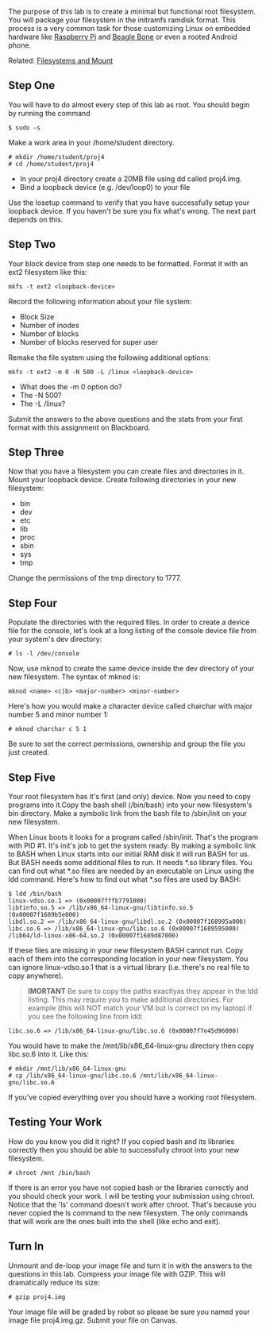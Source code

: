 The purpose of this lab is to create a minimal but functional root filesystem. You will package your filesystem in the initramfs ramdisk format. This process is a very common task for those customizing Linux on embedded hardware like [Raspberry Pi](http://www.raspberrypi.org/) and [Beagle Bone](http://www.raspberrypi.org/) or even a rooted Android phone. 
 
 Related: [Filesystems and Mount](filesystems_and_mount)

## Step One 

You will have to do almost every step of this lab as root. You should begin by running the command

```
$ sudo -s
```

Make a work area in your /home/student directory.

```
# mkdir /home/student/proj4
# cd /home/student/proj4
```

  - In your proj4 directory create a 20MB file using dd called proj4.img.
  - Bind a loopback device (e.g. /dev/loop0) to your file

Use the losetup command to verify that you have successfully setup your loopback device. If you haven't be sure you fix what's wrong. The next part depends on this.

## Step Two 

Your block device from step one needs to be formatted. Format it with an ext2 filesystem like this:

```
mkfs -t ext2 <loopback-device>
```

Record the following information about your file system:
  * Block Size
  * Number of inodes
  * Number of blocks
  * Number of blocks reserved for super user

Remake the file system using the following additional options:

```
mkfs -t ext2 -m 0 -N 500 -L /linux <loopback-device>
```

  * What does the -m 0 option do?
  * The -N 500?
  * The -L /linux?

Submit the answers to the above questions and the stats from your first format with this assignment on Blackboard.

## Step Three 

Now that you have a filesystem you can create files and directories in it. Mount your loopback device. Create following directories in your new filesystem:
  - bin
  - dev
  - etc
  - lib
  - proc
  - sbin
  - sys
  - tmp

Change the permissions of the tmp directory to 1777.

## Step Four 

Populate the directories with the required files. In order to create a device file for the console, let's look at a long listing of the console device file from your system's dev directory:

```
# ls -l /dev/console
```

Now, use mknod to create the same device inside the dev directory of your new filesystem. The syntax of mknod is: 

```
mknod <name> <c|b> <major-number> <minor-number>
```

Here's how you would make a character device called charchar with major number 5 and minor number 1:

```
# mknod charchar c 5 1
```

Be sure to set the correct permissions, ownership and group the file you just created.

## Step Five 

Your root filesystem has it's first (and only) device. Now you need to copy programs into it.Copy the bash shell (/bin/bash) into your new filesystem's bin directory. Make a symbolic link from the bash file to /sbin/init on your new filesystem.

When Linux boots it looks for a program called /sbin/init. That's the program with PID #1. It's init's job to get the system ready. By making a symbolic link to BASH when Linux starts into our initial RAM disk it will run BASH for us. But BASH needs some additional files to run. It needs *.so library files. You can find out what *.so files are needed by an executable on Linux using the ldd command. Here's how to find out what *.so files are used by BASH:

```
$ ldd /bin/bash
linux-vdso.so.1 => (0x00007fffb7791000)
libtinfo.so.5 => /lib/x86_64-linux-gnu/libtinfo.so.5 (0x00007f1689b5e000)
libdl.so.2 => /lib/x86_64-linux-gnu/libdl.so.2 (0x00007f168995a000)
libc.so.6 => /lib/x86_64-linux-gnu/libc.so.6 (0x00007f1689595000)
/lib64/ld-linux-x86-64.so.2 (0x00007f1689d87000)
```

If these files are missing in your new filesystem BASH cannot run. Copy each of them into the corresponding location in your new filesystem. You can ignore linux-vdso.so.1 that is a virtual library (i.e. there's no real file to copy anywhere).

> **IMORTANT** Be sure to copy the paths exactlyas they appear in the ldd listing. This may require you to make additional directories. For example (this will NOT match your VM but is correct on my laptop) if you see the following line from ldd:

```
libc.so.6 => /lib/x86_64-linux-gnu/libc.so.6 (0x00007f7e45d96000)
```

You would have to make the /mnt/lib/x86_64-linux-gnu directory then copy libc.so.6 into it. Like this:

```
# mkdir /mnt/lib/x86_64-linux-gnu
# cp /lib/x86_64-linux-gnu/libc.so.6 /mnt/lib/x86_64-linux-gnu/libc.so.6
```

If you've copied everything over you should have a working root filesystem.

## Testing Your Work

How do you know you did it right? If you copied bash and its libraries correctly then you should be able to successfully chroot into your new filesystem.

```
# chroot /mnt /bin/bash
```

If there is an error you have not copied bash or the libraries correctly and you should check your work. I will be testing your submission using chroot. Notice that the 'ls' command doesn't work after chroot. That's because you never copied the ls command to the new filesystem. The only commands that will work are the ones built into the shell (like echo and exit).

## Turn In 

Unmount and de-loop your image file and turn it in with the answers to the questions in this lab. Compress your image file with GZIP. This will dramatically reduce its size:

```
# gzip proj4.img
```

Your image file will be graded by robot so please be sure you named your image file proj4.img.gz. Submit your file on Canvas.
